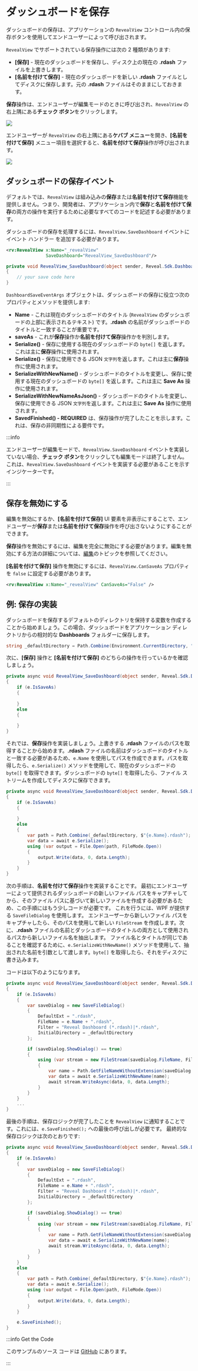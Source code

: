 # ダッシュボードを保存

ダッシュボードの保存は、アプリケーションの `RevealView` コントロール内の保存ボタンを使用してエンドユーザーによって呼び出されます。

`RevealView` でサポートされている保存操作には次の 2 種類があります:
- **[保存]** - 現在のダッシュボードを保存し、ディスク上の現在の **.rdash** ファイルを上書きします。
- **[名前を付けて保存]** - 現在のダッシュボードを新しい **.rdash** ファイルとしてディスクに保存します。元の **.rdash** ファイルはそのままにしておきます。

**保存**操作は、エンドユーザーが編集モードのときに呼び出され、`RevealView` の右上隅にある**チェック ボタン**をクリックします。

![](images/saving-save-button.jpg)

エンドユーザーが `RevealView` の右上隅にある**ケバブ メニュー**を開き、**[名前を付けて保存]** メニュー項目を選択すると、**名前を付けて保存**操作が呼び出されます。

![](images/saving-saveas-button.jpg)

## ダッシュボードの保存イベント

デフォルトでは、`RevealView` は組み込みの**保存**または**名前を付けて保存**機能を提供しません。つまり、開発者は、アプリケーション内で**保存**と**名前を付けて保存**の両方の操作を実行するために必要なすべてのコードを記述する必要があります。

ダッシュボードの保存を処理するには、`RevealView.SaveDashboard` イベントにイベント ハンドラー を追加する必要があります。

```xml
<rv:RevealView x:Name="_revealView"
               SaveDashboard="RevealView_SaveDashboard"/>
```

```cs
private void RevealView_SaveDashboard(object sender, Reveal.Sdk.DashboardSaveEventArgs e)
{
    // your save code here       
}
```

`DashboardSaveEventArgs` オブジェクトは、ダッシュボードの保存に役立つ次のプロパティとメソッドを提供します:
- **Name** - これは現在のダッシュボードのタイトル (`RevealView` のダッシュボードの上部に表示されるテキスト) です。**.rdash** の名前がダッシュボードのタイトルと一致することが重要です。
- **saveAs** - これが**保存**操作か**名前を付けて保存**操作かを判別します。
- **Serialize()** - 保存に使用する現在のダッシュボードの `byte[]` を返します。これは主に**保存**操作に使用されます。
- **Serialize()** - 保存に使用できる JSON `文字列`を返します。これは主に**保存**操作に使用されます。
- **SerializeWithNewName()** - ダッシュボードのタイトルを変更し、保存に使用する現在のダッシュボードの `byte[]` を返します。これは主に **Save As** 操作に使用されます。
- **SerializeWithNewNameAsJson()** - ダッシュボードのタイトルを変更し、保存に使用できる JSON `文字列`を返します。これは主に **Save As** 操作に使用されます。
- **SavedFinished() - REQUIRED** は、保存操作が完了したことを示します。これは、保存の非同期性による要件です。

:::info

エンドユーザーが編集モードで、`RevealView.SaveDashboard` イベントを実装していない場合、**チェック ボタン**をクリックしても編集モードは終了しません。これは、`RevealView.SaveDashboard` イベントを実装する必要があることを示すインジケーターです。

:::

## 保存を無効にする

編集を無効にするか、**[名前を付けて保存]** UI 要素を非表示にすることで、エンドユーザーが**保存**または**名前を付けて保存**操作を呼び出さないようにすることができます。

**保存**操作を無効にするには、編集を完全に無効にする必要があります。編集を無効にする方法の詳細については、[編集](editing-dashboards.md#canedit)のトピックを参照してください。

**[名前を付けて保存]** 操作を無効にするには、`RevealView.CanSaveAs` プロパティを `false` に設定する必要があります。

```xml
<rv:RevealView x:Name="_revealView" CanSaveAs="False" />
```

## 例: 保存の実装

ダッシュボードを保存するデフォルトのディレクトリを保持する変数を作成することから始めましょう。この場合、ダッシュボードをアプリケーション ディレクトリからの相対的な **Dashboards** フォルダーに保存します。

```cs
string _defaultDirectory = Path.Combine(Environment.CurrentDirectory, "Dashboards");
```

次に、**[保存]** 操作と **[名前を付けて保存]** のどちらの操作を行っているかを確認しましょう。

```cs
private async void RevealView_SaveDashboard(object sender, Reveal.Sdk.DashboardSaveEventArgs e)
{
    if (e.IsSaveAs)
    {
                
    }
    else
    {
                      
    }      
}
```

それでは、**保存**操作を実装しましょう。上書きする **.rdash** ファイルのパスを取得することから始めます。**.rdash** ファイルの名前はダッシュボードのタイトルと一致する必要があるため、`e.Name` を使用してパスを作成できます。パスを取得したら、`e.Serialize()` メソッドを使用して、現在のダッシュボードの `byte[]` を取得できます。ダッシュボードの `byte[]` を取得したら、ファイル ストリームを作成してディスクに保存できます。

```cs
private async void RevealView_SaveDashboard(object sender, Reveal.Sdk.DashboardSaveEventArgs e)
{
    if (e.IsSaveAs)
    {
                
    }
    else
    {
        var path = Path.Combine(_defaultDirectory, $"{e.Name}.rdash");
        var data = await e.Serialize();
        using (var output = File.Open(path, FileMode.Open))
        {
            output.Write(data, 0, data.Length);
        }    
    }
}
```

次の手順は、**名前を付けて保存**操作を実装することです。  最初にエンドユーザーによって提供されるダッシュボードの新しいファイル パスをキャプチャしてから、そのファイル パスに基づいて新しいファイルを作成する必要があるため、この手順にはもう少しコードが必要です。  これを行うには、WPF が提供する `SaveFileDialog` を使用します。  エンドユーザーから新しいファイル パスをキャプチャしたら、そのパスを使用して新しい `FileStream` を作成します。次に、**.rdash** ファイルの名前とダッシュボードのタイトルの両方として使用されるパスから新しいファイル名を抽出します。  ファイル名とタイトルが同じであることを確認するために、`e.SerializeWithNewName()` メソッドを使用して、抽出された名前を引数として渡します。`byte[]` を取得したら、それをディスクに書き込みます。

コードは以下のようになります。

```cs
private async void RevealView_SaveDashboard(object sender, Reveal.Sdk.DashboardSaveEventArgs e)
{
    if (e.IsSaveAs)
    {
        var saveDialog = new SaveFileDialog()
        {
            DefaultExt = ".rdash",
            FileName = e.Name + ".rdash",
            Filter = "Reveal Dashboard (*.rdash)|*.rdash",
            InitialDirectory = _defaultDirectory
        };

        if (saveDialog.ShowDialog() == true)
        {
            using (var stream = new FileStream(saveDialog.FileName, FileMode.Create, FileAccess.Write))
            {
                var name = Path.GetFileNameWithoutExtension(saveDialog.FileName);
                var data = await e.SerializeWithNewName(name);
                await stream.WriteAsync(data, 0, data.Length);
            }
        }
    }
    ...
}
```

最後の手順は、保存ロジックが完了したことを `RevealView` に通知することです。これには、`e.SaveFinished();` への最後の呼び出しが必要です。  最終的な保存ロジックは次のとおりです:

```cs
private async void RevealView_SaveDashboard(object sender, Reveal.Sdk.DashboardSaveEventArgs e)
{
    if (e.IsSaveAs)
    {
        var saveDialog = new SaveFileDialog()
        {
            DefaultExt = ".rdash",
            FileName = e.Name + ".rdash",
            Filter = "Reveal Dashboard (*.rdash)|*.rdash",
            InitialDirectory = _defaultDirectory
        };

        if (saveDialog.ShowDialog() == true)
        {
            using (var stream = new FileStream(saveDialog.FileName, FileMode.Create, FileAccess.Write))
            {
                var name = Path.GetFileNameWithoutExtension(saveDialog.FileName);
                var data = await e.SerializeWithNewName(name);
                await stream.WriteAsync(data, 0, data.Length);
            }
        }
    }
    else
    {
        var path = Path.Combine(_defaultDirectory, $"{e.Name}.rdash");
        var data = await e.Serialize();
        using (var output = File.Open(path, FileMode.Open))
        {
            output.Write(data, 0, data.Length);
        }
    }

    e.SaveFinished();
}
```

:::info Get the Code

このサンプルのソース コードは [GitHub](https://github.com/RevealBi/sdk-samples-wpf/tree/master/SavingDashboards) にあります。

:::
